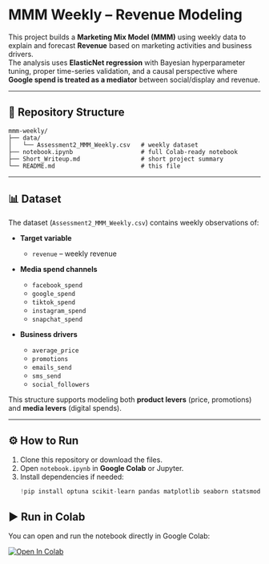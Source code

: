 # MMM Weekly – Revenue Modeling

This project builds a **Marketing Mix Model (MMM)** using weekly data to explain and forecast **Revenue** based on marketing activities and business drivers.  
The analysis uses **ElasticNet regression** with Bayesian hyperparameter tuning, proper time-series validation, and a causal perspective where **Google spend is treated as a mediator** between social/display and revenue.

---

## 📂 Repository Structure
```text
mmm-weekly/
├── data/
│   └── Assessment2_MMM_Weekly.csv   # weekly dataset
├── notebook.ipynb                   # full Colab-ready notebook
├── Short_Writeup.md                 # short project summary
└── README.md                        # this file
````

---

## 📊 Dataset

The dataset (`Assessment2_MMM_Weekly.csv`) contains weekly observations of:

- **Target variable**
  - `revenue` – weekly revenue

- **Media spend channels**
  - `facebook_spend`
  - `google_spend`
  - `tiktok_spend`
  - `instagram_spend`
  - `snapchat_spend`

- **Business drivers**
  - `average_price`
  - `promotions`
  - `emails_send`
  - `sms_send`
  - `social_followers`

This structure supports modeling both **product levers** (price, promotions) and **media levers** (digital spends).

---

## ⚙️ How to Run

1. Clone this repository or download the files.  
2. Open `notebook.ipynb` in **Google Colab** or Jupyter.  
3. Install dependencies if needed:
   ```python
   !pip install optuna scikit-learn pandas matplotlib seaborn statsmodels
## ▶️ Run in Colab

You can open and run the notebook directly in Google Colab:

[![Open In Colab](https://colab.research.google.com/assets/colab-badge.svg)](https://colab.research.google.com/github/YOUR_USERNAME/mmm-weekly/blob/main/notebook.ipynb)


